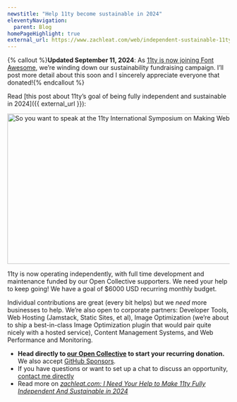 ```yaml
---
newstitle: "Help 11ty become sustainable in 2024"
eleventyNavigation:
  parent: Blog
homePageHighlight: true
external_url: https://www.zachleat.com/web/independent-sustainable-11ty/
---
```

{% callout %}<strong>Updated September 11, 2024</strong>: As <a href="/blog/eleventy-font-awesome/">11ty is now joining Font Awesome</a>, we’re winding down our sustainability fundraising campaign. I’ll post more detail about this soon and I sincerely appreciate everyone that donated!{% endcallout %}

Read [this post about 11ty’s goal of being fully independent and sustainable in 2024]({{ external_url }}):

<a href="{{ external_url }}" class="elv-externalexempt opengraph-card" style="max-width: 25em">
  <img src="https://v1.screenshot.11ty.dev/{{ external_url | urlencode }}/opengraph/" alt="So you want to speak at the 11ty International Symposium on Making Web Sites Real Good" loading="lazy" decoding="async" width="650" height="341">
</a>

11ty is now operating independently, with full time development and maintenance funded by our Open Collective supporters. We need your help to keep going! We have a goal of $6000 USD recurring monthly budget.

Individual contributions are great (every bit helps) but we _need_ more businesses to help. We’re also open to corporate partners: Developer Tools, Web Hosting (Jamstack, Static Sites, et al), Image Optimization (we’re about to ship a best-in-class Image Optimization plugin that would pair quite nicely with a hosted service), Content Management Systems, and Web Performance and Monitoring.

* **Head directly to [our Open Collective](https://opencollective.com/11ty) to start your recurring donation.** We also accept [GitHub Sponsors](https://github.com/sponsors/11ty).
* If you have questions or want to set up a chat to discuss an opportunity, [contact me directly](mailto:zach@11ty.dev)
* Read more on [_zachleat.com: I Need Your Help to Make 11ty Fully Independent And Sustainable in 2024_](https://www.zachleat.com/web/independent-sustainable-11ty/)
